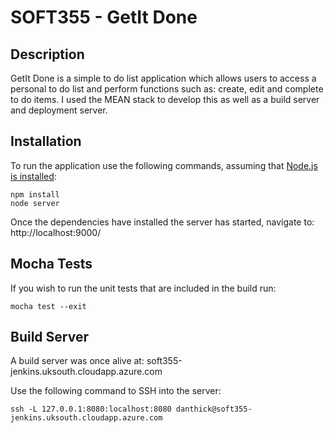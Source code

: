 # SOFT355 - GetIt Done
## Description
GetIt Done is a simple to do list application which allows users to access a personal to do list and perform functions such as: create, edit and complete to do items. I used the MEAN stack to develop this as well as a build server and deployment server.

## Installation
To run the application use the following commands, assuming that [Node.js is installed](https://nodejs.org/en/download/):


```
npm install
node server
```

Once the dependencies have installed the server has started, navigate to:
http://localhost:9000/

## Mocha Tests
If you wish to run the unit tests that are included in the build run:

```
mocha test --exit
```

## Build Server
A build server was once alive at:
soft355-jenkins.uksouth.cloudapp.azure.com

Use the following command to SSH into the server:
```
ssh -L 127.0.0.1:8080:localhost:8080 danthick@soft355-jenkins.uksouth.cloudapp.azure.com
```